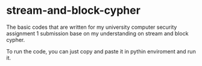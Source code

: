 # stream-and-block-cypher
The basic codes that are written for my university  computer security assignment 1 submission base on my understanding on stream and block cypher.

To run the code, you can just copy and paste it in pythin enviroment and run it.
